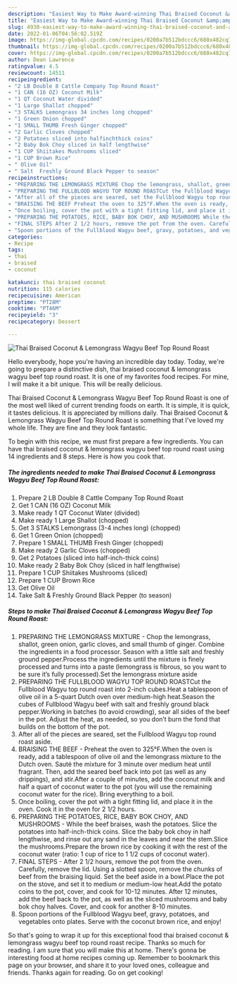 ```yaml
---
description: "Easiest Way to Make Award-winning Thai Braised Coconut &amp;amp; Lemongrass Wagyu Beef Top Round Roast"
title: "Easiest Way to Make Award-winning Thai Braised Coconut &amp;amp; Lemongrass Wagyu Beef Top Round Roast"
slug: 4930-easiest-way-to-make-award-winning-thai-braised-coconut-and-amp-lemongrass-wagyu-beef-top-round-roast
date: 2022-01-06T04:56:02.519Z
image: https://img-global.cpcdn.com/recipes/0200a7b512bdccc6/680x482cq70/thai-braised-coconut-lemongrass-wagyu-beef-top-round-roast-recipe-main-photo.jpg
thumbnail: https://img-global.cpcdn.com/recipes/0200a7b512bdccc6/680x482cq70/thai-braised-coconut-lemongrass-wagyu-beef-top-round-roast-recipe-main-photo.jpg
cover: https://img-global.cpcdn.com/recipes/0200a7b512bdccc6/680x482cq70/thai-braised-coconut-lemongrass-wagyu-beef-top-round-roast-recipe-main-photo.jpg
author: Dean Lawrence
ratingvalue: 4.5
reviewcount: 14511
recipeingredient:
- "2 LB Double 8 Cattle Company Top Round Roast"
- "1 CAN (16 OZ) Coconut Milk"
- "1 QT Coconut Water divided"
- "1 Large Shallot chopped"
- "3 STALKS Lemongrass 34 inches long chopped"
- "1 Green Onion chopped"
- "1 SMALL THUMB Fresh Ginger chopped"
- "2 Garlic Cloves chopped"
- "2 Potatoes sliced into halfinchthick coins"
- "2 Baby Bok Choy sliced in half lengthwise"
- "1 CUP Shiitakes Mushrooms sliced"
- "1 CUP Brown Rice"
- " Olive Oil"
- " Salt  Freshly Ground Black Pepper to season"
recipeinstructions:
- "PREPARING THE LEMONGRASS MIXTURE Chop the lemongrass, shallot, green onion, garlic cloves, and small thumb of ginger. Combine the ingredients in a food processor. Season with a little salt and freshly ground pepper.Process the ingredients until the mixture is finely processed and turns into a paste (lemongrass is fibrous, so you want to be sure it’s fully processed).Set the lemongrass mixture aside"
- "PREPARING THE FULLBLOOD WAGYU TOP ROUND ROASTCut the Fullblood Wagyu top round roast into 2-inch cubes.Heat a tablespoon of olive oil in a 5-quart Dutch oven over medium-high heat.Season the cubes of Fullblood Wagyu beef with salt and freshly ground black pepper.Working in batches (to avoid crowding), sear all sides of the beef in the pot. Adjust the heat, as needed, so you don’t burn the fond that builds on the bottom of the pot."
- "After all of the pieces are seared, set the Fullblood Wagyu top round roast aside."
- "BRAISING THE BEEF Preheat the oven to 325°F.When the oven is ready, add a tablespoon of olive oil and the lemongrass mixture to the Dutch oven. Sauté the mixture for 3 minute over medium heat until fragrant. Then, add the seared beef back into pot (as well as any drippings), and stir.After a couple of minutes, add the coconut milk and half a quart of coconut water to the pot (you will use the remaining coconut water for the rice). Bring everything to a boil."
- "Once boiling, cover the pot with a tight fitting lid, and place it in the oven. Cook it in the oven for 2 1/2 hours."
- "PREPARING THE POTATOES, RICE, BABY BOK CHOY, AND MUSHROOMS While the beef braises, wash the potatoes. Slice the potatoes into half-inch-thick coins. Slice the baby bok choy in half lengthwise, and rinse out any sand in the leaves and near the stem.Slice the mushrooms.Prepare the brown rice by cooking it with the rest of the coconut water (ratio: 1 cup of rice to 1 1/2 cups of coconut water)."
- "FINAL STEPS After 2 1/2 hours, remove the pot from the oven. Carefully, remove the lid. Using a slotted spoon, remove the chunks of beef from the braising liquid. Set the beef aside in a bowl.Place the pot on the stove, and set it to medium or medium-low heat.Add the potato coins to the pot, cover, and cook for 10-12 minutes. After 12 minutes, add the beef back to the pot, as well as the sliced mushrooms and baby bok choy halves. Cover, and cook for another 8-10 minutes."
- "Spoon portions of the Fullblood Wagyu beef, gravy, potatoes, and vegetables onto plates. Serve with the coconut brown rice, and enjoy!"
categories:
- Recipe
tags:
- thai
- braised
- coconut

katakunci: thai braised coconut 
nutrition: 115 calories
recipecuisine: American
preptime: "PT28M"
cooktime: "PT46M"
recipeyield: "3"
recipecategory: Dessert

---
```



![Thai Braised Coconut &amp; Lemongrass Wagyu Beef Top Round Roast](https://img-global.cpcdn.com/recipes/0200a7b512bdccc6/680x482cq70/thai-braised-coconut-lemongrass-wagyu-beef-top-round-roast-recipe-main-photo.jpg)

Hello everybody, hope you're having an incredible day today. Today, we're going to prepare a distinctive dish, thai braised coconut &amp; lemongrass wagyu beef top round roast. It is one of my favorites food recipes. For mine, I will make it a bit unique. This will be really delicious.



Thai Braised Coconut &amp; Lemongrass Wagyu Beef Top Round Roast is one of the most well liked of current trending foods on earth. It is simple, it is quick, it tastes delicious. It is appreciated by millions daily. Thai Braised Coconut &amp; Lemongrass Wagyu Beef Top Round Roast is something that I've loved my whole life. They are fine and they look fantastic.


To begin with this recipe, we must first prepare a few ingredients. You can have thai braised coconut &amp; lemongrass wagyu beef top round roast using 14 ingredients and 8 steps. Here is how you cook that.

<!--inarticleads1-->

##### The ingredients needed to make Thai Braised Coconut &amp; Lemongrass Wagyu Beef Top Round Roast:

1. Prepare 2 LB Double 8 Cattle Company Top Round Roast
1. Get 1 CAN (16 OZ) Coconut Milk
1. Make ready 1 QT Coconut Water (divided)
1. Make ready 1 Large Shallot (chopped)
1. Get 3 STALKS Lemongrass (3-4 inches long) (chopped)
1. Get 1 Green Onion (chopped)
1. Prepare 1 SMALL THUMB Fresh Ginger (chopped)
1. Make ready 2 Garlic Cloves (chopped)
1. Get 2 Potatoes (sliced into half-inch-thick coins)
1. Make ready 2 Baby Bok Choy (sliced in half lengthwise)
1. Prepare 1 CUP Shiitakes Mushrooms (sliced)
1. Prepare 1 CUP Brown Rice
1. Get  Olive Oil
1. Take  Salt &amp; Freshly Ground Black Pepper (to season)




<!--inarticleads2-->

##### Steps to make Thai Braised Coconut &amp; Lemongrass Wagyu Beef Top Round Roast:

1. PREPARING THE LEMONGRASS MIXTURE - Chop the lemongrass, shallot, green onion, garlic cloves, and small thumb of ginger. Combine the ingredients in a food processor. Season with a little salt and freshly ground pepper.Process the ingredients until the mixture is finely processed and turns into a paste (lemongrass is fibrous, so you want to be sure it’s fully processed).Set the lemongrass mixture aside
1. PREPARING THE FULLBLOOD WAGYU TOP ROUND ROASTCut the Fullblood Wagyu top round roast into 2-inch cubes.Heat a tablespoon of olive oil in a 5-quart Dutch oven over medium-high heat.Season the cubes of Fullblood Wagyu beef with salt and freshly ground black pepper.Working in batches (to avoid crowding), sear all sides of the beef in the pot. Adjust the heat, as needed, so you don’t burn the fond that builds on the bottom of the pot.
1. After all of the pieces are seared, set the Fullblood Wagyu top round roast aside.
1. BRAISING THE BEEF - Preheat the oven to 325°F.When the oven is ready, add a tablespoon of olive oil and the lemongrass mixture to the Dutch oven. Sauté the mixture for 3 minute over medium heat until fragrant. Then, add the seared beef back into pot (as well as any drippings), and stir.After a couple of minutes, add the coconut milk and half a quart of coconut water to the pot (you will use the remaining coconut water for the rice). Bring everything to a boil.
1. Once boiling, cover the pot with a tight fitting lid, and place it in the oven. Cook it in the oven for 2 1/2 hours.
1. PREPARING THE POTATOES, RICE, BABY BOK CHOY, AND MUSHROOMS - While the beef braises, wash the potatoes. Slice the potatoes into half-inch-thick coins. Slice the baby bok choy in half lengthwise, and rinse out any sand in the leaves and near the stem.Slice the mushrooms.Prepare the brown rice by cooking it with the rest of the coconut water (ratio: 1 cup of rice to 1 1/2 cups of coconut water).
1. FINAL STEPS - After 2 1/2 hours, remove the pot from the oven. Carefully, remove the lid. Using a slotted spoon, remove the chunks of beef from the braising liquid. Set the beef aside in a bowl.Place the pot on the stove, and set it to medium or medium-low heat.Add the potato coins to the pot, cover, and cook for 10-12 minutes. After 12 minutes, add the beef back to the pot, as well as the sliced mushrooms and baby bok choy halves. Cover, and cook for another 8-10 minutes.
1. Spoon portions of the Fullblood Wagyu beef, gravy, potatoes, and vegetables onto plates. Serve with the coconut brown rice, and enjoy!




So that's going to wrap it up for this exceptional food thai braised coconut &amp; lemongrass wagyu beef top round roast recipe. Thanks so much for reading. I am sure that you will make this at home. There's gonna be interesting food at home recipes coming up. Remember to bookmark this page on your browser, and share it to your loved ones, colleague and friends. Thanks again for reading. Go on get cooking!
